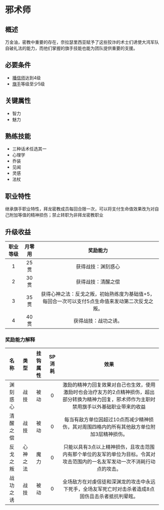 # 邪术师

## 概述

万金油，密教中重要的存在，奈拉瑟里西亚赋予了这些狡诈的术士们诱使大鸿军队自破礼法的能力，而他们掌握的旗手技能也能为团队提供重要的支援。

## 必要条件

* <a href="../faithspreader" target="_blank">播信师</a>达到4级
* <a href="../../../basicJob/Standard-bearer" target="_blank">旗手</a>等级至少5级

## 关键属性

* 智力
* 魅力

## 熟练技能

* 三种话术任选其一
* 心理学
* 乔装
* 见闻
* 灵感
* 法杖

## 职业特性

继承旗手职业特性，拜龙密教成员每回合限一次，可以将支付生命值效果改为对自己附加等值的精神损伤；禁止转职为非拜龙密教职业

## 升级收益

职业等级|月零用|奖励能力
:--:|:--:|:--:
1|25贯|获得战技：渊刻惑心
2|30贯|获得战技：清醒之偿
3|35贯|获得心神之法：反戈之叛，初始熟练度为基础值+5，每回合一次可以支付5点生命值来发动第二次反戈之叛。
4|40贯|获得战技：战功之诱。

### 奖励能力解释

名称|类型|挂钩属性|SP消耗|效果
:--:|:--:|:--:|:--:|:--:
渊刻惑心|战技|被动|0|激励的精神力回复效果对自己也生效，使用激励时也会治疗友方的2点精神损伤，超出部分转换为精神力回复，邪术师作为主职时禁用旗手以外基础职业带来的收益
清醒之偿|战技|被动|0|每当有敌方单位因超过10点而减少精神损伤，其对周围四格内的所有其他敌方单位附加3层精神损伤。
反戈之叛|心神之法|魔力|0|只能以具有3点以上精神损伤，且攻击范围内有那个单位的友军的单位为目标。令其对攻击范围内的一名友军发动一次不消耗行动点的攻击。
战功之诱|战技|被动|0|全场敌方在对虔信徒和深渊龙的攻击中永远下死手，全场友军死亡时对击杀者造成8点固伤且击杀者抵抗判晕眩。

